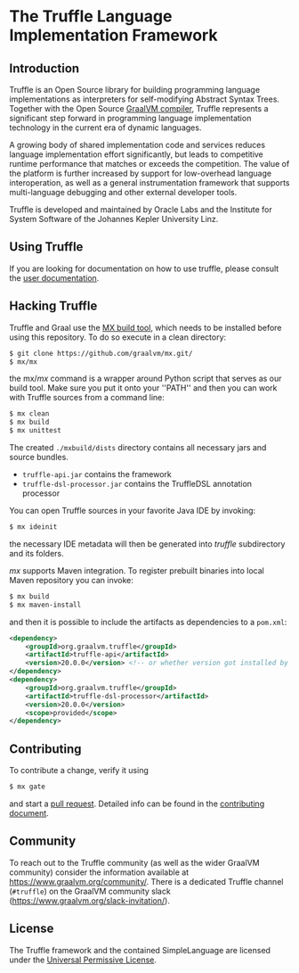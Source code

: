 # The Truffle Language Implementation Framework

## Introduction

Truffle is an Open Source library for building programming language implementations as interpreters for self-modifying Abstract Syntax Trees.
Together with the Open Source [GraalVM compiler](../compiler), Truffle represents a significant step
forward in programming language implementation technology in the current era of dynamic languages.

A growing  body of shared implementation code and services
reduces language implementation effort significantly, but leads to competitive runtime
performance that matches or exceeds the competition.  The value of the platform is further
increased by support for low-overhead language interoperation, as well as a general instrumentation
framework that supports multi-language debugging and other external developer tools.

Truffle is developed and maintained by Oracle Labs and the Institute for System
Software of the Johannes Kepler University Linz.

## Using Truffle

If you are looking for documentation on how to use truffle, please consult the [user documentation](docs/README.md).

## Hacking Truffle

Truffle and Graal use the [MX build tool](https://github.com/graalvm/mx/),
which needs to be installed before using this repository. To do so execute
in a clean directory:

```bash
$ git clone https://github.com/graalvm/mx.git/
$ mx/mx
```

the mx/*mx* command is a wrapper around Python script that serves as our build tool.
Make sure you put it onto your ''PATH'' and then you can work with Truffle
sources from a command line:

```bash
$ mx clean
$ mx build
$ mx unittest
```

The created `./mxbuild/dists` directory contains all necessary jars and source bundles.

  - `truffle-api.jar` contains the framework
  - `truffle-dsl-processor.jar` contains the TruffleDSL annotation processor

You can open Truffle sources in your favorite Java IDE by invoking:

```bash
$ mx ideinit
```

the necessary IDE metadata will then be generated into *truffle* subdirectory
and its folders.

*mx* supports Maven integration. To register prebuilt binaries into local Maven
repository you can invoke:

```bash
$ mx build
$ mx maven-install
```

and then it is possible to include the artifacts as dependencies to a `pom.xml`:

```xml
<dependency>
    <groupId>org.graalvm.truffle</groupId>
    <artifactId>truffle-api</artifactId>
    <version>20.0.0</version> <!-- or whether version got installed by mx maven-install -->
</dependency>
<dependency>
    <groupId>org.graalvm.truffle</groupId>
    <artifactId>truffle-dsl-processor</artifactId>
    <version>20.0.0</version>
    <scope>provided</scope>
</dependency>
```

## Contributing

To contribute a change, verify it using

```bash
$ mx gate
```
and start a [pull request](https://help.github.com/articles/using-pull-requests/).
Detailed info can be found in the [contributing document](CONTRIBUTING.md).

## Community

To reach out to the Truffle community (as well as the wider GraalVM community) consider the information available at https://www.graalvm.org/community/.
There is a dedicated Truffle channel (`#truffle`) on the GraalVM community slack (https://www.graalvm.org/slack-invitation/).

## License

The Truffle framework and the contained SimpleLanguage are licensed under the [Universal Permissive License](LICENSE.md).
